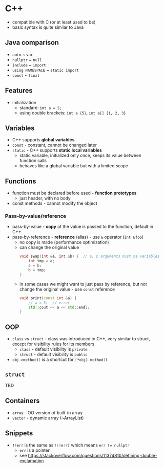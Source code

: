 # C++

- compatible with C (or at least used to be)
- basic syntax is quite similar to Java

## Java comparison

- `auto` ~ `var`
- `nullptr` ~ `null`
- `include` ~ `import`
- `using NAMESPACE` ~ `static import`
- `const` ~ `final`

## Features

- initialization
    - standard: `int a = 5;`
    - using double brackets: `int a {5}`, `int a[] {1, 2, 3}`

## Variables

- C++ supports **global variables**
- `const` - constant, cannot be changed later
- `static` - C++ supports **static local variables**
    - static variable, initialized only once, keeps its value between function calls
    - behaves like a global variable but with a limited scope

## Functions

- function must be declared before used - **function prototypes**
    - just header, with no body
- const methods - cannot modify the object

### Pass-by-value/reference

- pass-by-value - **copy** of the value is passed to the function, default in C++
- pass-by-reference - **reference** (alias) - use `&` operator (`int &foo`)
    - no copy is made (performance optimization)
    - can change the original value
      ```c++
      void swap(int &a, int &b) {  // a, b arguments must be variables, not literals
          int tmp = a;
          a = b;
          b = tmp;
      }
      ```
    - in some cases we might want to just pass by reference, but not change the original value - use `const` reference
      ```c++
      void print(const int &a) {
          // a = 5;  // error
          std::cout << a << std::endl;
      }
      ```

## OOP

- `class` vs `struct` - class was introduced in C++, very similar to struct, except for visibility rules for its members
    - `class` - default visibility is `private`
    - `struct` - default visibility is `public`
- `obj->method()` is a shortcut for `(*obj).method()`

## `struct`

TBD

## Containers

- `array` - OO version of built-in array
- `vector` - dynamic array (~ArrayList)

## Snippets

- `!!err` is the same as `!(!err)` which means `err != nullptr`
    - `err` is a pointer
    - see https://stackoverflow.com/questions/11374810/defining-double-exclamation
